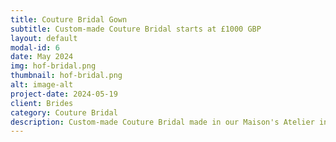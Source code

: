 ```yaml
---
title: Couture Bridal Gown
subtitle: Custom-made Couture Bridal starts at £1000 GBP 
layout: default
modal-id: 6
date: May 2024
img: hof-bridal.png 
thumbnail: hof-bridal.png 
alt: image-alt
project-date: 2024-05-19
client: Brides
category: Couture Bridal
description: Custom-made Couture Bridal made in our Maison's Atelier in Jamaica, West Indies.
---
```



